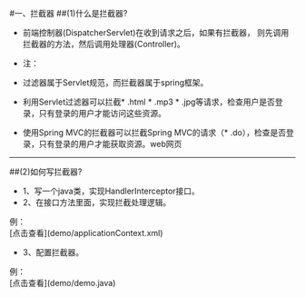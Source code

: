 #一、拦截器
##(1)什么是拦截器?
- 前端控制器(DispatcherServlet)在收到请求之后，如果有拦截器， 则先调用拦截器的方法，然后调用处理器(Controller)。
- 注：
- 过滤器属于Servlet规范，而拦截器属于spring框架。

- 利用Servlet过滤器可以拦截* .html * .mp3 * .jpg等请求，检查用户是否登录，只有登录的用户才能访问这些资源。

- 使用Spring MVC的拦截器可以拦截Spring MVC的请求（* .do），检查是否登录，只有登录的用户才能获取资源。web网页

----------
##(2)如何写拦截器?
- 1、写一个java类，实现HandlerInterceptor接口。
- 2、在接口方法里面，实现拦截处理逻辑。
<div class="bg-blue">例：</div>
[点击查看](demo/applicationContext.xml)

- 3、配置拦截器。
<div class="bg-blue">例：</div>
[点击查看](demo/demo.java)